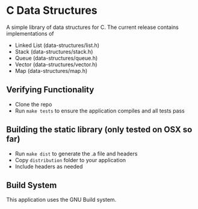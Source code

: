 # C Data Structures

A simple library of data structures for C. The current release contains implementations of

* Linked List (data-structures/list.h)
* Stack (data-structures/stack.h)
* Queue (data-structures/queue.h)
* Vector (data-structures/vector.h)
* Map (data-structures/map.h)

## Verifying Functionality

* Clone the repo
* Run `make tests` to ensure the application compiles and all tests pass

## Building the static library (only tested on OSX so far)

* Run `make dist` to generate the .a file and headers
* Copy `distribution` folder to your application
* Include headers as needed

## Build System

This application uses the GNU Build system.
